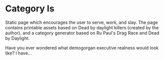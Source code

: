 # Category Is

Static page which encourages the user to serve, work, and slay. The page contains printable assets based on Dead by daylight killers (created by the author), and a category generator based on Ru Paul's Drag Race and Dead by Daylight. 

Have you ever wondered what demogorgan executive realness would look like? I have...
